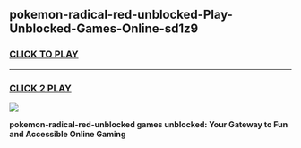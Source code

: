 
## pokemon-radical-red-unblocked-Play-Unblocked-Games-Online-sd1z9
<h3>
<a href="https://premium76.site?title=pokemon-radical-red-unblocked&ref=25A">CLICK TO PLAY</a></h3>
<hr>

<h3>
<a href="https://premium76.site?title=pokemon-radical-red-unblocked&ref=25A">CLICK 2 PLAY</a>
  
</h3>

<a href="https://premium76.site?title=pokemon-radical-red-unblocked&ref=25A"><img src="https://clearcache.store/games.png"></a>


**pokemon-radical-red-unblocked games unblocked: Your Gateway to Fun and Accessible Online Gaming**
